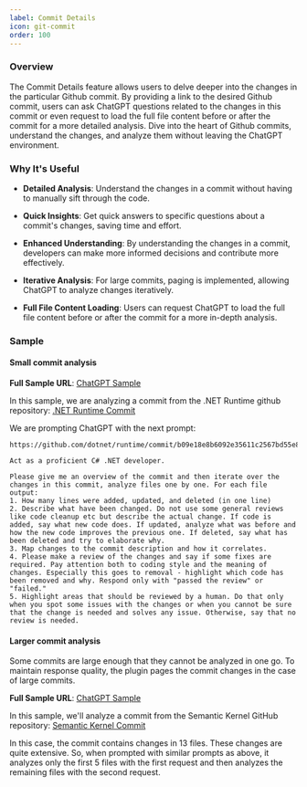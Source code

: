 ```yaml
---
label: Commit Details
icon: git-commit
order: 100
---
```


### Overview

The Commit Details feature allows users to delve deeper into the changes in the particular Github commit. By providing a link to the desired Github commit, users can ask ChatGPT questions related to the changes in this commit or even request to load the full file content before or after the commit for a more detailed analysis. Dive into the heart of Github commits, understand the changes, and analyze them without leaving the ChatGPT environment.

### Why It's Useful

- **Detailed Analysis**: Understand the changes in a commit without having to manually sift through the code.

- **Quick Insights**: Get quick answers to specific questions about a commit's changes, saving time and effort.

- **Enhanced Understanding**: By understanding the changes in a commit, developers can make more informed decisions and contribute more effectively.

- **Iterative Analysis**: For large commits, paging is implemented, allowing ChatGPT to analyze changes iteratively.

- **Full File Content Loading**: Users can request ChatGPT to load the full file content before or after the commit for a more in-depth analysis.

### Sample

#### Small commit analysis

**Full Sample URL**: [ChatGPT Sample](https://chat.openai.com/share/997785f1-4b27-478b-92c3-4672ef9b0f60)

In this sample, we are analyzing a commit from the .NET Runtime github repository:
[.NET Runtime Commit](https://github.com/dotnet/runtime/commit/b09e18e8b6092e35611c2567bd55e8909ea78d7d)

We are prompting ChatGPT with the next prompt:

```
https://github.com/dotnet/runtime/commit/b09e18e8b6092e35611c2567bd55e8909ea78d7d

Act as a proficient C# .NET developer.

Please give me an overview of the commit and then iterate over the changes in this commit, analyze files one by one. For each file output:
1. How many lines were added, updated, and deleted (in one line)
2. Describe what have been changed. Do not use some general reviews like code cleanup etc but describe the actual change. If code is added, say what new code does. If updated, analyze what was before and how the new code improves the previous one. If deleted, say what has been deleted and try to elaborate why.
3. Map changes to the commit description and how it correlates.
4. Please make a review of the changes and say if some fixes are required. Pay attention both to coding style and the meaning of changes. Especially this goes to removal - highlight which code has been removed and why. Respond only with "passed the review" or "failed."
5. Highlight areas that should be reviewed by a human. Do that only when you spot some issues with the changes or when you cannot be sure that the change is needed and solves any issue. Otherwise, say that no review is needed.
```

#### Larger commit analysis

Some commits are large enough that they cannot be analyzed in one go. To maintain response quality, the plugin pages the commit changes in the case of large commits.

**Full Sample URL**: [ChatGPT Sample](https://chat.openai.com/share/438050fd-c059-4c1e-a2e4-7b3de2d134e8)

In this sample, we'll analyze a commit from the Semantic Kernel GitHub repository:
[Semantic Kernel Commit](https://github.com/microsoft/semantic-kernel/commit/18ffc4bf2f2b57d3c58381e8d961e3757ce0c991)

In this case, the commit contains changes in 13 files. These changes are quite extensive. So, when prompted with similar prompts as above, it analyzes only the first 5 files with the first request and then analyzes the remaining files with the second request.